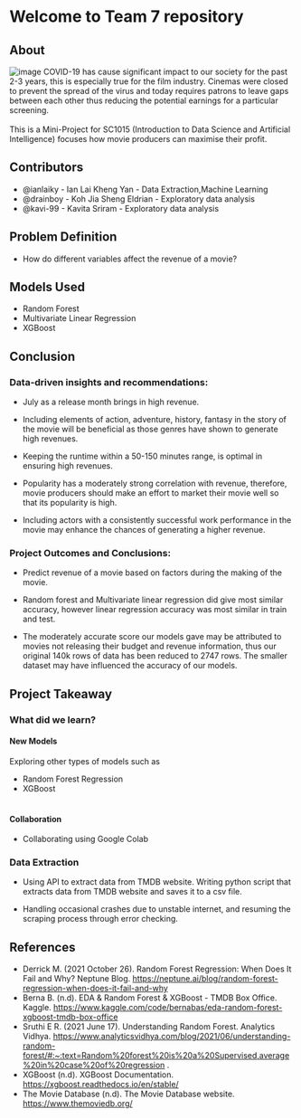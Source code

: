 # Welcome to Team 7 repository

## About

![image](https://user-images.githubusercontent.com/22881021/164895983-d5c00d93-9033-48a2-a41c-414fb153542b.png)
COVID-19 has cause significant impact to our society for the past 2-3 years, this is especially true for the film
industry. Cinemas were closed to prevent the spread of the virus and today requires patrons to leave gaps between each
other thus reducing the potential earnings for a particular screening. <br><br>
This is a Mini-Project for SC1015 (Introduction to Data Science and Artificial Intelligence) focuses how movie producers
can maximise their profit.

## Contributors

* @ianlaiky - Ian Lai Kheng Yan - Data Extraction,Machine Learning
* @drainboy - Koh Jia Sheng Eldrian - Exploratory data analysis
* @kavi-99 - Kavita Sriram - Exploratory data analysis

## Problem Definition

* How do different variables affect the revenue of a movie?

## Models Used

* Random Forest
* Multivariate Linear Regression
* XGBoost

## Conclusion

### Data-driven insights and recommendations:

* July as a release month brings in high revenue.

* Including elements of action, adventure, history, fantasy in the story of the movie will be beneficial as those genres
  have shown to generate high revenues.

* Keeping the runtime within a 50-150 minutes range, is optimal in ensuring high revenues.

* Popularity has a moderately strong correlation with revenue, therefore, movie producers should make an effort to
  market their movie well so that its popularity is high.

* Including actors with a consistently successful work performance in the movie may enhance the chances of generating a
  higher revenue.

### Project Outcomes and Conclusions:

* Predict revenue of a movie based on factors during the making of the movie.

* Random forest and Multivariate linear regression did give most similar accuracy, however linear regression accuracy
  was most similar in train and test.
* The moderately accurate score our models gave may be attributed to movies not releasing their budget and revenue
  information, thus our original 140k rows of data has been reduced to 2747 rows. The smaller dataset may have
  influenced the accuracy of our models.

## Project Takeaway

### What did we learn?

#### New Models

Exploring other types of models such as

* Random Forest Regression
* XGBoost
  <br>
  <br>

#### Collaboration

* Collaborating using Google Colab

### Data Extraction

* Using API to extract data from TMDB website. Writing python script that extracts data from TMDB website and saves it to
a csv file. 

* Handling occasional crashes due to unstable internet, and resuming the scraping process through error checking. 
## References

* Derrick M. (2021 October 26). Random Forest Regression: When Does It Fail and Why? Neptune
  Blog. https://neptune.ai/blog/random-forest-regression-when-does-it-fail-and-why
* Berna B. (n.d). EDA & Random Forest & XGBoost - TMDB Box Office.
  Kaggle. https://www.kaggle.com/code/bernabas/eda-random-forest-xgboost-tmdb-box-office
* Sruthi E R. (2021 June 17). Understanding Random Forest. Analytics
  Vidhya. https://www.analyticsvidhya.com/blog/2021/06/understanding-random-forest/#:~:text=Random%20forest%20is%20a%20Supervised,average%20in%20case%20of%20regression
  .
* XGBoost (n.d). XGBoost Documentation. https://xgboost.readthedocs.io/en/stable/
* The Movie Database (n.d). The Movie Database website. https://www.themoviedb.org/ 

